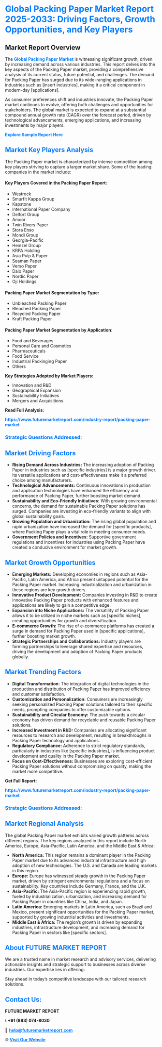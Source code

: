 <h1 style="color: #007BFF;">Global Packing Paper Market Report 2025-2033: Driving Factors, Growth Opportunities, and Key Players</h1>

<section id="overview">
<h2>Market Report Overview</h2>
<p>The <a href="https://www.futuremarketreport.com/industry-report/packing-paper-market" style="color: #007BFF; text-decoration: none;"><strong>Global Packing Paper Market</strong></a> is witnessing significant growth, driven by increasing demand across various industries. This report delves into the key aspects of the Packing Paper market, providing a comprehensive analysis of its current status, future potential, and challenges. The demand for Packing Paper has surged due to its wide-ranging applications in industries such as [insert industries], making it a critical component in modern-day [applications].</p>
<p>As consumer preferences shift and industries innovate, the Packing Paper market continues to evolve, offering both challenges and opportunities for stakeholders. The global market is expected to expand at a substantial compound annual growth rate (CAGR) over the forecast period, driven by technological advancements, emerging applications, and increasing investments by major players.</p>
</section>

<section id="overview">
<p><a href="https://www.futuremarketreport.com/request-sample/reportId=114355" style="color: #007BFF; text-decoration: none;"><strong>Explore Sample Report Here</strong></a></p>
</section>

<section id="key-players">
<h2 style="color: #007BFF;">Market Key Players Analysis</h2>
<p>The Packing Paper market is characterized by intense competition among key players striving to capture a larger market share. Some of the leading companies in the market include:</p>
<h4>Key Players Covered in the Packing Paper Report:</h4>
<ul><li>Westrock</li><li>Smurfit Kappa Group</li><li>Kapstone</li><li>International Paper Company</li><li>Delfort Group</li><li>Amcor</li><li>Twin Rivers Paper</li><li>Stora Enso</li><li>Mondi Group</li><li>Georgia-Pacific</li><li>Heinzel Group</li><li>KRPA Holding</li><li>Asia Pulp &amp; Paper</li><li>Seaman Paper</li><li>Verso Paper</li><li>Daio Paper</li><li>Nordic Paper</li><li>Oji Holdings</li></ul>
<h4>Packing Paper Market Segmentation by Type:</h4>
<ul><li>Unbleached Packing Paper</li><li>Bleached Packing Paper</li><li>Recycled Packing Paper</li><li>Kraft Packing Paper</li></ul>

<h4>Packing Paper Market Segmentation by Application:</h4>
<ul><li>Food and Beverages</li><li>Personal Care and Cosmetics</li><li>Pharmaceuticals</li><li>Food Service</li><li>Industrial Packinging Paper</li><li>Others</li></ul>
<p><strong>Key Strategies Adopted by Market Players:</strong></p>
<ul>
<li>Innovation and R&D</li>
<li>Geographical Expansion</li>
<li>Sustainability Initiatives</li>
<li>Mergers and Acquisitions</li>
</ul>
</section>

<section>
<p><strong>Read Full Analysis: </strong></p><a href="https://www.futuremarketreport.com/industry-report/packing-paper-market" style="color: #007BFF; text-decoration: none;"><strong>https://www.futuremarketreport.com/industry-report/packing-paper-market</strong></a>
<h3 style="color: #007BFF;">Strategic Questions Addressed:</h3>
</section>

<section id="driving-factors">
<h2 style="color: #007BFF;">Market Driving Factors</h2>
<ul>
<li><strong>Rising Demand Across Industries:</strong> The increasing adoption of Packing Paper in industries such as [specific industries] is a major growth driver. Its versatile applications and cost-effectiveness make it a preferred choice among manufacturers.</li>
<li><strong>Technological Advancements:</strong> Continuous innovations in production and application technologies have enhanced the efficiency and performance of Packing Paper, further boosting market demand.</li>
<li><strong>Sustainability and Eco-Friendly Initiatives:</strong> With growing environmental concerns, the demand for sustainable Packing Paper solutions has surged. Companies are investing in eco-friendly variants to align with global sustainability goals.</li>
<li><strong>Growing Population and Urbanization:</strong> The rising global population and rapid urbanization have increased the demand for [specific products], where Packing Paper plays a vital role in meeting consumer needs.</li>
<li><strong>Government Policies and Incentives:</strong> Supportive government regulations and incentives for industries using Packing Paper have created a conducive environment for market growth.</li>
</ul>
</section>

<section id="growth-opportunities">
<h2 style="color: #007BFF;">Market Growth Opportunities</h2>
<ul>
<li><strong>Emerging Markets:</strong> Developing economies in regions such as Asia-Pacific, Latin America, and Africa present untapped potential for the Packing Paper market. Increasing industrialization and urbanization in these regions are key growth drivers.</li>
<li><strong>Innovative Product Development:</strong> Companies investing in R&D to create innovative Packing Paper products with enhanced features and applications are likely to gain a competitive edge.</li>
<li><strong>Expansion into Niche Applications:</strong> The versatility of Packing Paper allows it to be utilized in niche markets such as [specific niches], creating opportunities for growth and diversification.</li>
<li><strong>E-commerce Growth:</strong> The rise of e-commerce platforms has created a surge in demand for Packing Paper used in [specific applications], further boosting market growth.</li>
<li><strong>Strategic Partnerships and Collaborations:</strong> Industry players are forming partnerships to leverage shared expertise and resources, driving the development and adoption of Packing Paper products globally.</li>
</ul>
</section>

<section id="trending-factors">
<h2 style="color: #007BFF;">Market Trending Factors</h2>
<ul>
<li><strong>Digital Transformation:</strong> The integration of digital technologies in the production and distribution of Packing Paper has improved efficiency and customer satisfaction.</li>
<li><strong>Customization and Personalization:</strong> Consumers are increasingly seeking personalized Packing Paper solutions tailored to their specific needs, prompting companies to offer customizable options.</li>
<li><strong>Sustainability and Circular Economy:</strong> The push towards a circular economy has driven demand for recyclable and reusable Packing Paper solutions.</li>
<li><strong>Increased Investment in R&D:</strong> Companies are allocating significant resources to research and development, resulting in breakthroughs in Packing Paper technology and applications.</li>
<li><strong>Regulatory Compliance:</strong> Adherence to strict regulatory standards, particularly in industries like [specific industries], is influencing product development and quality in the Packing Paper market.</li>
<li><strong>Focus on Cost-Effectiveness:</strong> Businesses are exploring cost-efficient Packing Paper solutions without compromising on quality, making the market more competitive.</li>
</ul>
</section>

<section>
<p><strong>Get Full Report: </strong></p><a href="https://www.futuremarketreport.com/industry-report/packing-paper-market" style="color: #007BFF; text-decoration: none;"><strong>https://www.futuremarketreport.com/industry-report/packing-paper-market</strong></a>
<h3 style="color: #007BFF;">Strategic Questions Addressed:</h3>
</section>


<section id="regional-analysis">
<h2 style="color: #007BFF;">Market Regional Analysis</h2>
<p>The global Packing Paper market exhibits varied growth patterns across different regions. The key regions analyzed in this report include North America, Europe, Asia-Pacific, Latin America, and the Middle East & Africa:</p>
<ul>
<li><strong>North America:</strong> This region remains a dominant player in the Packing Paper market due to its advanced industrial infrastructure and high adoption of new technologies. The U.S. and Canada are leading markets in this region.</li>
<li><strong>Europe:</strong> Europe has witnessed steady growth in the Packing Paper market, driven by stringent environmental regulations and a focus on sustainability. Key countries include Germany, France, and the U.K.</li>
<li><strong>Asia-Pacific:</strong> The Asia-Pacific region is experiencing rapid growth, fueled by industrialization, urbanization, and increasing demand for Packing Paper in countries like China, India, and Japan.</li>
<li><strong>Latin America:</strong> Emerging markets in Latin America, such as Brazil and Mexico, present significant opportunities for the Packing Paper market, supported by growing industrial activities and investments.</li>
<li><strong>Middle East & Africa:</strong> The region’s growth is driven by expanding industries, infrastructure development, and increasing demand for Packing Paper in sectors like [specific sectors].</li>
</ul>
</section>

<footer>
<h2 style="color: #007BFF;">About FUTURE MARKET REPORT</h2>
<p>We are a trusted name in market research and advisory services, delivering actionable insights and strategic support to businesses across diverse industries. Our expertise lies in offering:</p>

<p>Stay ahead in today’s competitive landscape with our tailored research solutions.</p>

<h2 style="color: #007BFF;">Contact Us:</h2>
<p><strong>FUTURE MARKET REPORT</strong></p>
<p>📞 <strong>+91 (883) 074-8030</strong></p>
<p>📧 <strong><a href="mailto:help@futuremarketreport.com" style="color: #007BFF;">help@futuremarketreport.com</a></strong></p>
<p>🌐 <strong><a href="https://www.futuremarketreport.com/" style="color: #007BFF;">Visit Our Website</a></strong></p>
</footer>